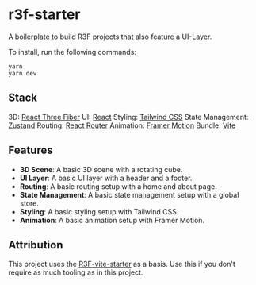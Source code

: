 # r3f-starter

A boilerplate to build R3F projects that also feature a UI-Layer.

To install, run the following commands:

```
yarn
yarn dev
```

## Stack

3D: [React Three Fiber](https://github.com/pmndrs/react-three-fiber)
UI: [React](https://github.com/facebook/react)
Styling: [Tailwind CSS](https://github.com/tailwindlabs/tailwindcss)
State Management: [Zustand](https://github.com/pmndrs/zustand)
Routing: [React Router](https://github.com/remix-run/react-router)
Animation: [Framer Motion](https://github.com/framer/motion)
Bundle: [Vite](https://github.com/vitejs/vite)

## Features

- **3D Scene**: A basic 3D scene with a rotating cube.
- **UI Layer**: A basic UI layer with a header and a footer.
- **Routing**: A basic routing setup with a home and about page.
- **State Management**: A basic state management setup with a global store.
- **Styling**: A basic styling setup with Tailwind CSS.
- **Animation**: A basic animation setup with Framer Motion.

## Attribution

This project uses the [R3F-vite-starter](https://github.com/wass08/r3f-vite-starter) as a basis. Use this if you don't require as much tooling as in this project.
